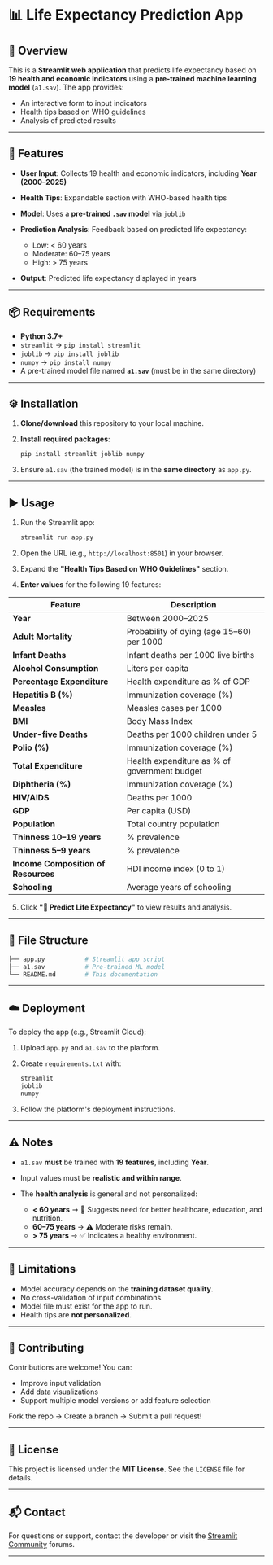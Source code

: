 

# 📊 Life Expectancy Prediction App

## 📝 Overview

This is a **Streamlit web application** that predicts life expectancy based on **19 health and economic indicators** using a **pre-trained machine learning model** (`a1.sav`). The app provides:

* An interactive form to input indicators
* Health tips based on WHO guidelines
* Analysis of predicted results

---

## 🚀 Features

* **User Input**: Collects 19 health and economic indicators, including **Year (2000–2025)**
* **Health Tips**: Expandable section with WHO-based health tips
* **Model**: Uses a **pre-trained `.sav` model** via `joblib`
* **Prediction Analysis**: Feedback based on predicted life expectancy:

  * Low: < 60 years
  * Moderate: 60–75 years
  * High: > 75 years
* **Output**: Predicted life expectancy displayed in years

---

## 📦 Requirements

* **Python 3.7+**
* `streamlit` → `pip install streamlit`
* `joblib` → `pip install joblib`
* `numpy` → `pip install numpy`
* A pre-trained model file named **`a1.sav`** (must be in the same directory)

---

## ⚙️ Installation

1. **Clone/download** this repository to your local machine.

2. **Install required packages**:

   ```bash
   pip install streamlit joblib numpy
   ```

3. Ensure `a1.sav` (the trained model) is in the **same directory** as `app.py`.

---

## ▶️ Usage

1. Run the Streamlit app:

   ```bash
   streamlit run app.py
   ```

2. Open the URL (e.g., `http://localhost:8501`) in your browser.

3. Expand the **"Health Tips Based on WHO Guidelines"** section.

4. **Enter values** for the following 19 features:

| Feature                             | Description                                  |
| ----------------------------------- | -------------------------------------------- |
| **Year**                            | Between 2000–2025                            |
| **Adult Mortality**                 | Probability of dying (age 15–60) per 1000    |
| **Infant Deaths**                   | Infant deaths per 1000 live births           |
| **Alcohol Consumption**             | Liters per capita                            |
| **Percentage Expenditure**          | Health expenditure as % of GDP               |
| **Hepatitis B (%)**                 | Immunization coverage (%)                    |
| **Measles**                         | Measles cases per 1000                       |
| **BMI**                             | Body Mass Index                              |
| **Under-five Deaths**               | Deaths per 1000 children under 5             |
| **Polio (%)**                       | Immunization coverage (%)                    |
| **Total Expenditure**               | Health expenditure as % of government budget |
| **Diphtheria (%)**                  | Immunization coverage (%)                    |
| **HIV/AIDS**                        | Deaths per 1000                              |
| **GDP**                             | Per capita (USD)                             |
| **Population**                      | Total country population                     |
| **Thinness 10–19 years**            | % prevalence                                 |
| **Thinness 5–9 years**              | % prevalence                                 |
| **Income Composition of Resources** | HDI income index (0 to 1)                    |
| **Schooling**                       | Average years of schooling                   |

5. Click **"🔮 Predict Life Expectancy"** to view results and analysis.

---

## 📁 File Structure

```bash
├── app.py           # Streamlit app script
├── a1.sav           # Pre-trained ML model
└── README.md        # This documentation
```

---

## ☁️ Deployment

To deploy the app (e.g., Streamlit Cloud):

1. Upload `app.py` and `a1.sav` to the platform.

2. Create `requirements.txt` with:

   ```txt
   streamlit
   joblib
   numpy
   ```

3. Follow the platform's deployment instructions.

---

## ⚠️ Notes

* `a1.sav` **must** be trained with **19 features**, including **Year**.
* Input values must be **realistic and within range**.
* The **health analysis** is general and not personalized:

  * **< 60 years** → 🚨 Suggests need for better healthcare, education, and nutrition.
  * **60–75 years** → ⚠️ Moderate risks remain.
  * **> 75 years** → ✅ Indicates a healthy environment.

---

## 🚫 Limitations

* Model accuracy depends on the **training dataset quality**.
* No cross-validation of input combinations.
* Model file must exist for the app to run.
* Health tips are **not personalized**.

---

## 🤝 Contributing

Contributions are welcome!
You can:

* Improve input validation
* Add data visualizations
* Support multiple model versions or add feature selection

Fork the repo → Create a branch → Submit a pull request!

---

## 📄 License

This project is licensed under the **MIT License**. See the `LICENSE` file for details.

---

## 📬 Contact

For questions or support, contact the developer or visit the [Streamlit Community](https://discuss.streamlit.io/) forums.

---

